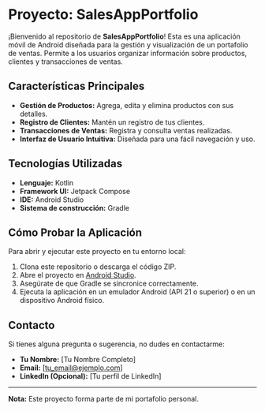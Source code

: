 # Proyecto: SalesAppPortfolio

¡Bienvenido al repositorio de **SalesAppPortfolio**! Esta es una aplicación móvil de Android diseñada para la gestión y visualización de un portafolio de ventas. Permite a los usuarios organizar información sobre productos, clientes y transacciones de ventas.

## Características Principales

* **Gestión de Productos:** Agrega, edita y elimina productos con sus detalles.
* **Registro de Clientes:** Mantén un registro de tus clientes.
* **Transacciones de Ventas:** Registra y consulta ventas realizadas.
* **Interfaz de Usuario Intuitiva:** Diseñada para una fácil navegación y uso.

## Tecnologías Utilizadas

* **Lenguaje:** Kotlin
* **Framework UI:** Jetpack Compose
* **IDE:** Android Studio
* **Sistema de construcción:** Gradle

## Cómo Probar la Aplicación

Para abrir y ejecutar este proyecto en tu entorno local:

1.  Clona este repositorio o descarga el código ZIP.
2.  Abre el proyecto en [Android Studio](https://developer.android.com/studio).
3.  Asegúrate de que Gradle se sincronice correctamente.
4.  Ejecuta la aplicación en un emulador Android (API 21 o superior) o en un dispositivo Android físico.

## Contacto

Si tienes alguna pregunta o sugerencia, no dudes en contactarme:
* **Tu Nombre:** [Tu Nombre Completo]
* **Email:** [tu_email@ejemplo.com]
* **LinkedIn (Opcional):** [Tu perfil de LinkedIn]

---
**Nota:** Este proyecto forma parte de mi portafolio personal.
